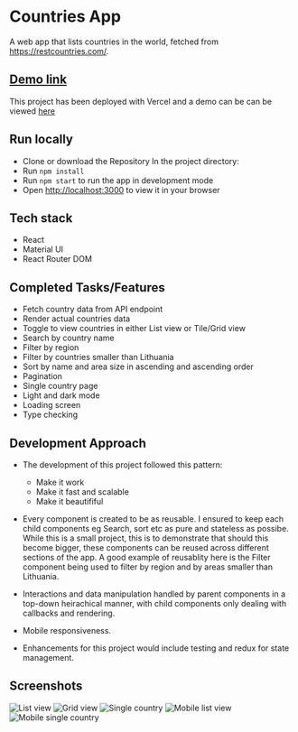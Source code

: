 # Countries App

A web app that lists countries in the world, fetched from https://restcountries.com/.

## [Demo link](https://countries-app-taupe.vercel.app/)

This project has been deployed with Vercel and a demo can be can be viewed [here](https://countries-app-taupe.vercel.app/)

## Run locally

- Clone or download the Repository
  In the project directory:
- Run `npm install`
- Run `npm start` to run the app in development mode
- Open [http://localhost:3000](http://localhost:3000) to view it in your browser

## Tech stack

- React
- Material UI
- React Router DOM

## Completed Tasks/Features

- Fetch country data from API endpoint
- Render actual countries data
- Toggle to view countries in either List view or Tile/Grid view
- Search by country name
- Filter by region
- Filter by countries smaller than Lithuania
- Sort by name and area size in ascending and ascending order
- Pagination
- Single country page
- Light and dark mode
- Loading screen
- Type checking

## Development Approach

- The development of this project followed this pattern:

  - Make it work
  - Make it fast and scalable
  - Make it beautififul

- Every component is created to be as reusable. I ensured to keep each child components eg Search, sort etc as pure and stateless as possibe. While this is a small project, this is to demonstrate that should this become bigger, these components can be reused across different sections of the app. A good example of reusablity here is the Filter component being used to filter by region and by areas smaller than Lithuania.

- Interactions and data manipulation handled by parent components in a top-down heirachical manner, with child components only dealing with callbacks and rendering.

- Mobile responsiveness.

- Enhancements for this project would include testing and redux for state management.

## Screenshots

![List view](public/screenshots/countrylistview.png)
![Grid view](public/screenshots/countrytileview.png)
![Single country](public/screenshots/singlecountry.png)
![Mobile list view](public/screenshots/countrylist_mobile.jpg)
![Mobile single country](public/screenshots/singlecountry_mobile.jpg)
